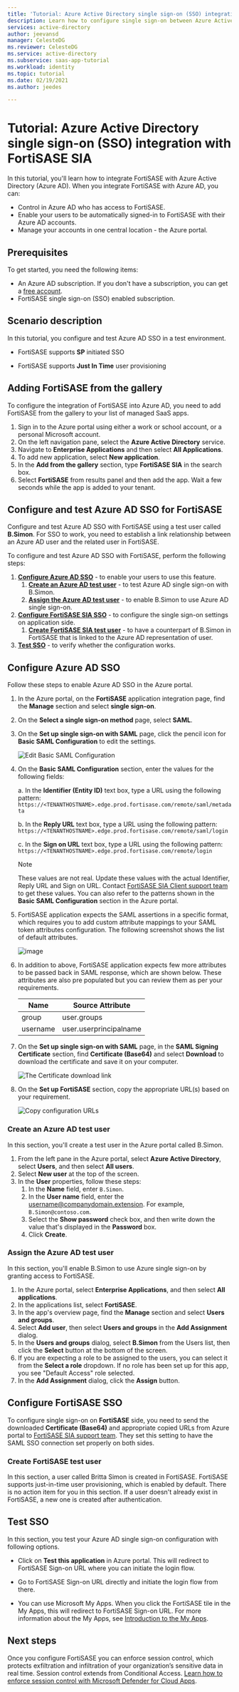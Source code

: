 ```yaml
---
title: 'Tutorial: Azure Active Directory single sign-on (SSO) integration with FortiSASE SIA | Microsoft Docs'
description: Learn how to configure single sign-on between Azure Active Directory and FortiSASE SIA.
services: active-directory
author: jeevansd
manager: CelesteDG
ms.reviewer: CelesteDG
ms.service: active-directory
ms.subservice: saas-app-tutorial
ms.workload: identity
ms.topic: tutorial
ms.date: 02/19/2021
ms.author: jeedes

---
```


# Tutorial: Azure Active Directory single sign-on (SSO) integration with FortiSASE SIA

In this tutorial, you'll learn how to integrate FortiSASE with Azure Active Directory (Azure AD). When you integrate FortiSASE with Azure AD, you can:

* Control in Azure AD who has access to FortiSASE.
* Enable your users to be automatically signed-in to FortiSASE with their Azure AD accounts.
* Manage your accounts in one central location - the Azure portal.

## Prerequisites

To get started, you need the following items:

* An Azure AD subscription. If you don't have a subscription, you can get a [free account](https://azure.microsoft.com/free/).
* FortiSASE single sign-on (SSO) enabled subscription.

## Scenario description

In this tutorial, you configure and test Azure AD SSO in a test environment.

* FortiSASE supports **SP** initiated SSO

* FortiSASE supports **Just In Time** user provisioning


## Adding FortiSASE from the gallery

To configure the integration of FortiSASE into Azure AD, you need to add FortiSASE from the gallery to your list of managed SaaS apps.

1. Sign in to the Azure portal using either a work or school account, or a personal Microsoft account.
1. On the left navigation pane, select the **Azure Active Directory** service.
1. Navigate to **Enterprise Applications** and then select **All Applications**.
1. To add new application, select **New application**.
1. In the **Add from the gallery** section, type **FortiSASE SIA** in the search box.
1. Select **FortiSASE** from results panel and then add the app. Wait a few seconds while the app is added to your tenant.


## Configure and test Azure AD SSO for FortiSASE 

Configure and test Azure AD SSO with FortiSASE using a test user called **B.Simon**. For SSO to work, you need to establish a link relationship between an Azure AD user and the related user in FortiSASE.

To configure and test Azure AD SSO with FortiSASE, perform the following steps:

1. **[Configure Azure AD SSO](#configure-azure-ad-sso)** - to enable your users to use this feature.
    1. **[Create an Azure AD test user](#create-an-azure-ad-test-user)** - to test Azure AD single sign-on with B.Simon.
    1. **[Assign the Azure AD test user](#assign-the-azure-ad-test-user)** - to enable B.Simon to use Azure AD single sign-on.
1. **[Configure FortiSASE SIA SSO](#configure-fortisase-sia-sso)** - to configure the single sign-on settings on application side.
    1. **[Create FortiSASE SIA test user](#create-fortisase-sia-test-user)** - to have a counterpart of B.Simon in FortiSASE that is linked to the Azure AD representation of user.
1. **[Test SSO](#test-sso)** - to verify whether the configuration works.

## Configure Azure AD SSO

Follow these steps to enable Azure AD SSO in the Azure portal.

1. In the Azure portal, on the **FortiSASE** application integration page, find the **Manage** section and select **single sign-on**.
1. On the **Select a single sign-on method** page, select **SAML**.
1. On the **Set up single sign-on with SAML** page, click the pencil icon for **Basic SAML Configuration** to edit the settings.

   ![Edit Basic SAML Configuration](common/edit-urls.png)

1. On the **Basic SAML Configuration** section, enter the values for the following fields:

	a. In the **Identifier (Entity ID)** text box, type a URL using the following pattern:
    `https://<TENANTHOSTNAME>.edge.prod.fortisase.com/remote/saml/metadata`

	b. In the **Reply URL** text box, type a URL using the following pattern:
    `https://<TENANTHOSTNAME>.edge.prod.fortisase.com/remote/saml/login`
	
	c. In the **Sign on URL** text box, type a URL using the following pattern:
    `https://<TENANTHOSTNAME>.edge.prod.fortisase.com/remote/login`

	> [!NOTE]
	> These values are not real. Update these values with the actual Identifier, Reply URL and Sign on URL. Contact [FortiSASE SIA Client support team](mailto:fgc@fortinet.com) to get these values. You can also refer to the patterns shown in the **Basic SAML Configuration** section in the Azure portal.

1. FortiSASE application expects the SAML assertions in a specific format, which requires you to add custom attribute mappings to your SAML token attributes configuration. The following screenshot shows the list of default attributes.

	![image](common/default-attributes.png)

1. In addition to above, FortiSASE application expects few more attributes to be passed back in SAML response, which are shown below. These attributes are also pre populated but you can review them as per your requirements.
	
	| Name |  Source Attribute|
	| --------------- | --------- |
	| group | user.groups |
	| username | user.userprincipalname |

1. On the **Set up single sign-on with SAML** page, in the **SAML Signing Certificate** section,  find **Certificate (Base64)** and select **Download** to download the certificate and save it on your computer.

	![The Certificate download link](common/certificatebase64.png)

1. On the **Set up FortiSASE** section, copy the appropriate URL(s) based on your requirement.

	![Copy configuration URLs](common/copy-configuration-urls.png)
### Create an Azure AD test user

In this section, you'll create a test user in the Azure portal called B.Simon.

1. From the left pane in the Azure portal, select **Azure Active Directory**, select **Users**, and then select **All users**.
1. Select **New user** at the top of the screen.
1. In the **User** properties, follow these steps:
   1. In the **Name** field, enter `B.Simon`.  
   1. In the **User name** field, enter the username@companydomain.extension. For example, `B.Simon@contoso.com`.
   1. Select the **Show password** check box, and then write down the value that's displayed in the **Password** box.
   1. Click **Create**.

### Assign the Azure AD test user

In this section, you'll enable B.Simon to use Azure single sign-on by granting access to FortiSASE.

1. In the Azure portal, select **Enterprise Applications**, and then select **All applications**.
1. In the applications list, select **FortiSASE**.
1. In the app's overview page, find the **Manage** section and select **Users and groups**.
1. Select **Add user**, then select **Users and groups** in the **Add Assignment** dialog.
1. In the **Users and groups** dialog, select **B.Simon** from the Users list, then click the **Select** button at the bottom of the screen.
1. If you are expecting a role to be assigned to the users, you can select it from the **Select a role** dropdown. If no role has been set up for this app, you see "Default Access" role selected.
1. In the **Add Assignment** dialog, click the **Assign** button.

## Configure FortiSASE SSO

To configure single sign-on on **FortiSASE** side, you need to send the downloaded **Certificate (Base64)** and appropriate copied URLs from Azure portal to [FortiSASE SIA support team](mailto:fgc@fortinet.com). They set this setting to have the SAML SSO connection set properly on both sides.

### Create FortiSASE test user

In this section, a user called Britta Simon is created in FortiSASE. FortiSASE supports just-in-time user provisioning, which is enabled by default. There is no action item for you in this section. If a user doesn't already exist in FortiSASE, a new one is created after authentication.

## Test SSO 

In this section, you test your Azure AD single sign-on configuration with following options. 

* Click on **Test this application** in Azure portal. This will redirect to FortiSASE Sign-on URL where you can initiate the login flow. 

* Go to FortiSASE Sign-on URL directly and initiate the login flow from there.

* You can use Microsoft My Apps. When you click the FortiSASE tile in the My Apps, this will redirect to FortiSASE Sign-on URL. For more information about the My Apps, see [Introduction to the My Apps](https://support.microsoft.com/account-billing/sign-in-and-start-apps-from-the-my-apps-portal-2f3b1bae-0e5a-4a86-a33e-876fbd2a4510).

## Next steps

Once you configure FortiSASE you can enforce session control, which protects exfiltration and infiltration of your organization’s sensitive data in real time. Session control extends from Conditional Access. [Learn how to enforce session control with Microsoft Defender for Cloud Apps](/cloud-app-security/proxy-deployment-any-app).
